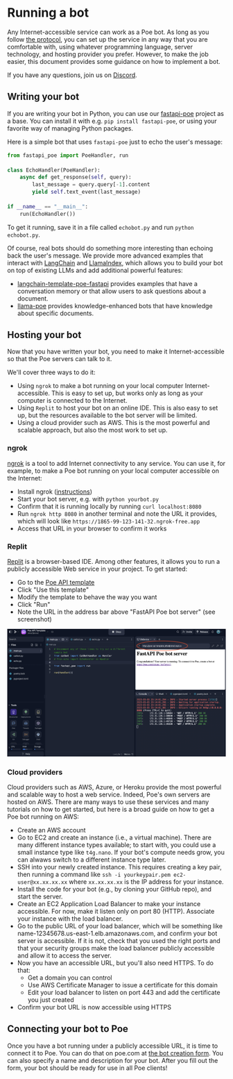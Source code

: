 # Running a bot

Any Internet-accessible service can work as a Poe bot. As long as you follow
[the protocol](./spec.md), you can set up the service in any way that you are
comfortable with, using whatever programming language, server technology, and hosting
provider you prefer. However, to make the job easier, this document provides some
guidance on how to implement a bot.

If you have any questions, join us on [Discord](https://discord.gg/TKxT6kBpgm).

## Writing your bot

If you are writing your bot in Python, you can use our
[fastapi-poe](https://pypi.org/project/fastapi-poe/) project as a base. You can install
it with e.g. `pip install fastapi-poe`, or using your favorite way of managing Python
packages.

Here is a simple bot that uses `fastapi-poe` just to echo the user's message:

```python
from fastapi_poe import PoeHandler, run

class EchoHandler(PoeHandler):
    async def get_response(self, query):
        last_message = query.query[-1].content
        yield self.text_event(last_message)

if __name__ == "__main__":
    run(EchoHandler())
```

To get it running, save it in a file called `echobot.py` and run `python echobot.py`.

Of course, real bots should do something more interesting than echoing back the user's
message. We provide more advanced examples that interact with
[LangChain](https://python.langchain.com/en/latest/index.html) and
[LlamaIndex](https://github.com/jerryjliu/llama_index), which allows you to build your
bot on top of existing LLMs and add additional powerful features:

- [langchain-template-poe-fastapi](https://github.com/langchain-ai/langchain-template-poe-fastapi)
  provides examples that have a conversation memory or that allow users to ask questions
  about a document.
- [llama-poe](../llama_poe/README.md) provides knowledge-enhanced bots that have
  knowledge about specific documents.

## Hosting your bot

Now that you have written your bot, you need to make it Internet-accessible so that the
Poe servers can talk to it.

We'll cover three ways to do it:

- Using `ngrok` to make a bot running on your local computer Internet-accessible. This
  is easy to set up, but works only as long as your computer is connected to the
  Internet.
- Using `Replit` to host your bot on an online IDE. This is also easy to set up, but the
  resources available to the bot server will be limited.
- Using a cloud provider such as AWS. This is the most powerful and scalable approach,
  but also the most work to set up.

### ngrok

[ngrok](https://ngrok.com/) is a tool to add Internet connectivity to any service. You
can use it, for example, to make a Poe bot running on your local computer accessible on
the Internet:

- Install ngrok ([instructions](https://ngrok.com/download))
- Start your bot server, e.g. with `python yourbot.py`
- Confirm that it is running locally by running `curl localhost:8080`
- Run `ngrok http 8080` in another terminal and note the URL it provides, which will
  look like `https://1865-99-123-141-32.ngrok-free.app`
- Access that URL in your browser to confirm it works

### Replit

[Replit](https://replit.com/) is a browser-based IDE. Among other features, it allows
you to run a publicly accessible Web service in your project. To get started:

- Go to the [Poe API template](https://replit.com/@JelleZijlstra2/Poe-API-Template?v=1)
- Click "Use this template"
- Modify the template to behave the way you want
- Click "Run"
- Note the URL in the address bar above "FastAPI Poe bot server" (see screenshot)

![Screenshot of a Replit page with the URL for the server circled.](./images/replit.png)

### Cloud providers

Cloud providers such as AWS, Azure, or Heroku provide the most powerful and scalable way
to host a web service. Indeed, Poe's own servers are hosted on AWS. There are many ways
to use these services and many tutorials on how to get started, but here is a broad
guide on how to get a Poe bot running on AWS:

- Create an AWS account
- Go to EC2 and create an instance (i.e., a virtual machine). There are many different
  instance types available; to start with, you could use a small instance type like
  `t4g.nano`. If your bot's compute needs grow, you can alwaws switch to a different
  instance type later.
- SSH into your newly created instance. This requires creating a key pair, then running
  a command like `ssh -i yourkeypair.pem ec2-user@xx.xx.xx.xx` where `xx.xx.xx.xx` is
  the IP address for your instance.
- Install the code for your bot (e.g., by cloning your GitHub repo), and start the
  server.
- Create an EC2 Application Load Balancer to make your instance accessible. For now,
  make it listen only on port 80 (HTTP). Associate your instance with the load balancer.
- Go to the public URL of your load balancer, which will be something like
  name-12345678.us-east-1.elb.amazonaws.com, and confirm your bot server is accessible.
  If it is not, check that you used the right ports and that your security groups make
  the load balancer publicly accessible and allow it to access the server.
- Now you have an accessible URL, but you'll also need HTTPS. To do that:
  - Get a domain you can control
  - Use AWS Certificate Manager to issue a certificate for this domain
  - Edit your load balancer to listen on port 443 and add the certificate you just
    created
- Confirm your bot URL is now accessible using HTTPS

## Connecting your bot to Poe

Once you have a bot running under a publicly accessible URL, it is time to connect it to
Poe. You can do that on poe.com at
[the bot creation form](https://poe.com/create_bot?api=1). You can also specify a name
and description for your bot. After you fill out the form, your bot should be ready for
use in all Poe clients!
